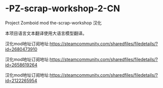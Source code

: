 # -PZ-scrap-workshop-2-CN

Project Zomboid mod the-scrap-workshop 汉化

本项目语言文本翻译使用大语言模型翻译。

汉化mod地址订阅地址:https://steamcommunity.com/sharedfiles/filedetails/?id=2680473910

汉化mod地址订阅地址:https://steamcommunity.com/sharedfiles/filedetails/?id=2658619264

汉化mod地址订阅地址:https://steamcommunity.com/sharedfiles/filedetails/?id=2122265954
